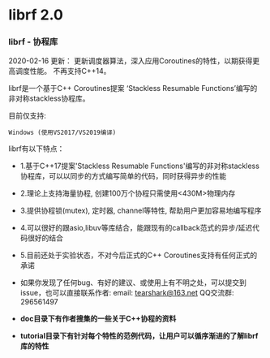 # librf 2.0

### librf  - 协程库

2020-02-16 更新：
    更新调度器算法，深入应用Coroutines的特性，以期获得更高调度性能。
    不再支持C++14。

librf是一个基于C++ Coroutines提案 ‘Stackless Resumable Functions’编写的非对称stackless协程库。

目前仅支持:

    Windows (使用VS2017/VS2019编译)


librf有以下特点：

 *   1.基于C++17提案'Stackless Resumable Functions'编写的非对称stackless协程库，可以以同步的方式编写简单的代码，同时获得异步的性能
 *   2.理论上支持海量协程, 创建100万个协程只需使用<430M>物理内存
 *   3.提供协程锁(mutex), 定时器, channel等特性, 帮助用户更加容易地编写程序 
 *   4.可以很好的跟asio,libuv等库结合，能跟现有的callback范式的异步/延迟代码很好的结合
 *   5.目前还处于实验状态，不对今后正式的C++ Coroutines支持有任何正式的承诺

 *   如果你发现了任何bug、有好的建议、或使用上有不明之处，可以提交到issue，也可以直接联系作者:
      email: tearshark@163.net  QQ交流群: 296561497

 *   **doc目录下有作者搜集的一些关于C++协程的资料**
 *   **tutorial目录下有针对每个特性的范例代码，让用户可以循序渐进的了解librf库的特性**